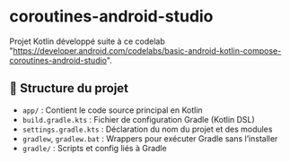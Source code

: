 # coroutines-android-studio

Projet Kotlin développé suite à ce codelab "https://developer.android.com/codelabs/basic-android-kotlin-compose-coroutines-android-studio".

## 📁 Structure du projet

- `app/` : Contient le code source principal en Kotlin
- `build.gradle.kts` : Fichier de configuration Gradle (Kotlin DSL)
- `settings.gradle.kts` : Déclaration du nom du projet et des modules
- `gradlew`, `gradlew.bat` : Wrappers pour exécuter Gradle sans l’installer
- `gradle/` : Scripts et config liés à Gradle
